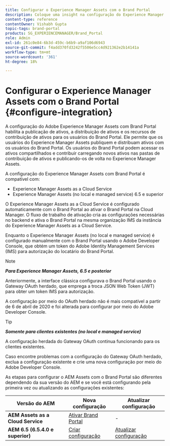 ```yaml
---
title: Configurar o Experience Manager Assets com o Brand Portal
description: Coloque uma insight na configuração do Experience Manager Assets com o Brand Portal.
content-type: reference
contentOwner: Vishabh Gupta
topic-tags: brand-portal
products: SG_EXPERIENCEMANAGER/Brand_Portal
role: Admin
exl-id: 261c0e84-6b3d-459c-b6b9-a9af106d6943
source-git-commit: f4add370fd3242f5506e5cc4d921362e2b14141a
workflow-type: tm+mt
source-wordcount: '361'
ht-degree: 18%

---
```


# Configurar o Experience Manager Assets com o Brand Portal {#configure-integration}

A configuração do Adobe Experience Manager Assets com Brand Portal habilita a publicação de ativos, a distribuição de ativos e os recursos de contribuição de ativos para os usuários do Brand Portal. Ele permite que os usuários do Experience Manager Assets publiquem e distribuam ativos com os usuários do Brand Portal. Os usuários do Brand Portal podem acessar os ativos compartilhados e contribuir carregando novos ativos nas pastas de contribuição de ativos e publicando-os de volta no Experience Manager Assets.

A configuração do Experience Manager Assets com Brand Portal é compatível com:

* Experience Manager Assets as a Cloud Service
* Experience Manager Assets (no local e managed service) 6.5 e superior

O Experience Manager Assets as a Cloud Service é configurado automaticamente com o Brand Portal ao ativar o Brand Portal na Cloud Manager. O fluxo de trabalho de ativação cria as configurações necessárias no backend e ativa o Brand Portal na mesma organização IMS da instância do Experience Manager Assets as a Cloud Service.

Enquanto o Experience Manager Assets (no local e managed service) é configurado manualmente com o Brand Portal usando o Adobe Developer Console, que obtém um token do Adobe Identity Management Services (IMS) para autorização do locatário do Brand Portal.

>[!NOTE]
>
>***Para Experience Manager Assets, 6.5 e posterior***
>
>Anteriormente, a interface clássica configurava o Brand Portal usando o Gateway OAuth herdado, que emprega a troca JSON Web Token (JWT) para obter um token IMS para autorização.
>
>A configuração por meio do OAuth herdado não é mais compatível a partir de 6 de abril de 2020 e foi alterada para configurar por meio do Adobe Developer Console.


>[!TIP]
>
>***Somente para clientes existentes (no local e managed service)***
>
>A configuração herdada do Gateway OAuth continua funcionando para os clientes existentes.
>
>Caso encontre problemas com a configuração do Gateway OAuth herdado, exclua a configuração existente e crie uma nova configuração por meio do Adobe Developer Console.

As etapas para configurar o AEM Assets com o Brand Portal são diferentes dependendo da sua versão do AEM e se você está configurando pela primeira vez ou atualizando as configurações existentes:

| **Versão do AEM** | **Nova configuração** | **Atualizar configuração** |
|---|---|---|
| **AEM Assets as a Cloud Service** | [Ativar Brand Portal](https://experienceleague.adobe.com/pt-br/docs/experience-manager-cloud-service/content/assets/brand-portal/configure-aem-assets-with-brand-portal) | - |
| **AEM 6.5 (6.5.4.0 e superior)** | [Criar configuração](https://experienceleague.adobe.com/pt-br/docs/experience-manager-65/content/assets/brandportal/configure-aem-assets-with-brand-portal) | [Atualizar configuração](https://experienceleague.adobe.com/pt-br/docs/experience-manager-65/content/assets/brandportal/configure-aem-assets-with-brand-portal#upgrade-integration-65) |
